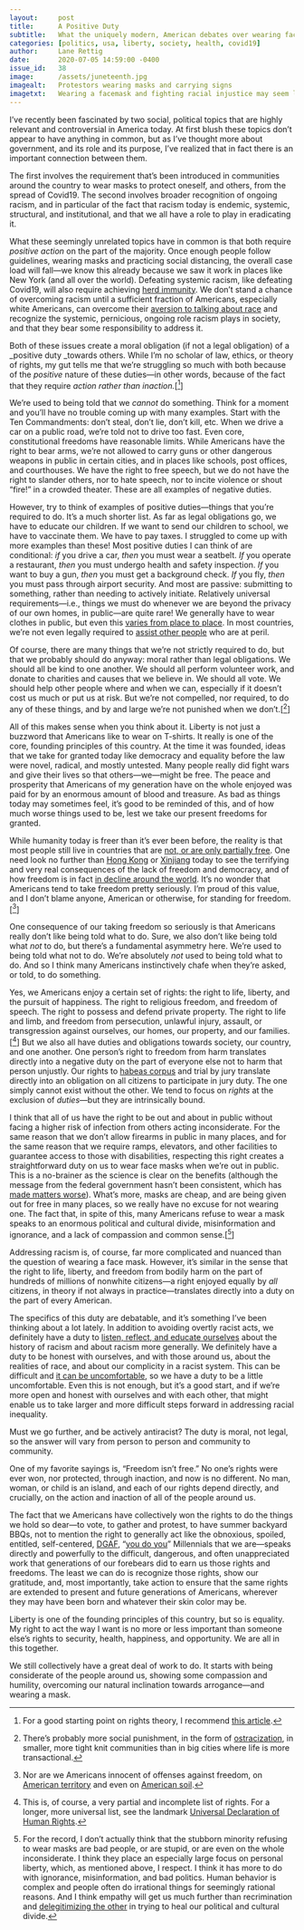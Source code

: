 ```yaml
---
layout:     post
title:      A Positive Duty
subtitle:   What the uniquely modern, American debates over wearing facemasks and confronting racism have in common
categories: [politics, usa, liberty, society, health, covid19]
author:     Lane Rettig
date:       2020-07-05 14:59:00 -0400
issue_id:   38
image:      /assets/juneteenth.jpg
imagealt:   Protestors wearing masks and carrying signs
imagetxt:   Wearing a facemask and fighting racial injustice may seem like they don't have much in common. Actually, they do. Black Lives Matter demonstrations in New York City, June 2020. Photo by the author.
---
```

I’ve recently been fascinated by two social, political topics that are highly relevant and controversial in America today. At first blush these topics don’t appear to have anything in common, but as I’ve thought more about government, and its role and its purpose, I’ve realized that in fact there is an important connection between them.

The first involves the requirement that’s been introduced in communities around the country to wear masks to protect oneself, and others, from the spread of Covid19. The second involves broader recognition of ongoing racism, and in particular of the fact that racism today is endemic, systemic, structural, and institutional, and that we all have a role to play in eradicating it.

What these seemingly unrelated topics have in common is that both require _positive action_ on the part of the majority. Once enough people follow guidelines, wearing masks and practicing social distancing, the overall case load will fall—we know this already because we saw it work in places like New York (and all over the world). Defeating systemic racism, like defeating Covid19, will also require achieving [herd immunity](https://en.wikipedia.org/wiki/Herd_immunity). We don’t stand a chance of overcoming racism until a sufficient fraction of Americans, especially white Americans, can overcome their [aversion to talking about race](https://www.newyorker.com/books/page-turner/a-sociologist-examines-the-white-fragility-that-prevents-white-americans-from-confronting-racism) and recognize the systemic, pernicious, ongoing role racism plays in society, and that they bear some responsibility to address it.

Both of these issues create a moral obligation (if not a legal obligation) of a _positive duty _towards others. While I’m no scholar of law, ethics, or theory of rights, my gut tells me that we’re struggling so much with both because of the _positive_ nature of these duties—in other words, because of the fact that they require _action rather than inaction._[[^1]]

We’re used to being told that we _cannot_ do something. Think for a moment and you’ll have no trouble coming up with many examples. Start with the Ten Commandments: don’t steal, don’t lie, don’t kill, etc. When we drive a car on a public road, we’re told not to drive too fast. Even core, constitutional freedoms have reasonable limits. While Americans have the right to bear arms, we’re not allowed to carry guns or other dangerous weapons in public in certain cities, and in places like schools, post offices, and courthouses. We have the right to free speech, but we do not have the right to slander others, nor to hate speech, nor to incite violence or shout “fire!” in a crowded theater. These are all examples of negative duties.

However, try to think of examples of positive duties—things that you’re required to do. It’s a much shorter list. As far as legal obligations go, we have to educate our children. If we want to send our children to school, we have to vaccinate them. We have to pay taxes. I struggled to come up with more examples than these! Most positive duties I can think of are conditional: _if_ you drive a car, _then_ you must wear a seatbelt. _If_ you operate a restaurant, _then_ you must undergo health and safety inspection. _If_ you want to buy a gun, _then_ you must get a background check. _If_ you fly, _then_ you must pass through airport security. And most are passive: submitting to something, rather than needing to actively initiate. Relatively universal requirements—i.e., things we must do whenever we are beyond the privacy of our own homes, in public—are quite rare! We generally have to wear clothes in public, but even this [varies from place to place](https://www.justia.com/criminal/offenses/sex-crimes/public-indecency/). In most countries, we’re not even legally required to [assist other people](https://en.wikipedia.org/wiki/Duty_to_rescue) who are at peril.

Of course, there are many things that we’re not strictly required to do, but that we probably should do anyway: moral rather than legal obligations. We should all be kind to one another. We should all perform volunteer work, and donate to charities and causes that we believe in. We should all vote. We should help other people where and when we can, especially if it doesn’t cost us much or put us at risk. But we’re not compelled, nor required, to do any of these things, and by and large we’re not punished when we don’t.[[^2]]

All of this makes sense when you think about it. Liberty is not just a buzzword that Americans like to wear on T-shirts. It really is one of the core, founding principles of this country. At the time it was founded, ideas that we take for granted today like democracy and equality before the law were novel, radical, and mostly untested. Many people really did fight wars and give their lives so that others—we—might be free. The peace and prosperity that Americans of my generation have on the whole enjoyed was paid for by an enormous amount of blood and treasure. As bad as things today may sometimes feel, it’s good to be reminded of this, and of how much worse things used to be, lest we take our present freedoms for granted.

While humanity today is freer than it’s ever been before, the reality is that most people still live in countries that are [not, or are only partially free](https://www.eiu.com/topic/democracy-index). One need look no further than [Hong Kong](https://www.cnn.com/2020/07/01/china/hong-kong-national-security-law-july-1-intl-hnk/index.html) or [Xinjiang](https://en.wikipedia.org/wiki/Xinjiang_re-education_camps) today to see the terrifying and very real consequences of the lack of freedom and democracy, and of how freedom is in fact [in decline around the world](https://www.economist.com/graphic-detail/2020/01/22/global-democracy-has-another-bad-year). It’s no wonder that Americans tend to take freedom pretty seriously. I’m proud of this value, and I don’t blame anyone, American or otherwise, for standing for freedom.[[^3]]

One consequence of our taking freedom so seriously is that Americans really don’t like being told what to do. Sure, we also don’t like being told what _not_ to do, but there’s a fundamental asymmetry here. We’re used to being told what not to do. We’re absolutely _not_ used to being told what to do. And so I think many Americans instinctively chafe when they’re asked, or told, to do something.

Yes, we Americans enjoy a certain set of rights: the right to life, liberty, and the pursuit of happiness. The right to religious freedom, and freedom of speech. The right to possess and defend private property. The right to life and limb, and freedom from persecution, unlawful injury, assault, or transgression against ourselves, our homes, our property, and our families.[[^4]] But we also all have duties and obligations towards society, our country, and one another. One person’s right to freedom from harm translates directly into a negative duty on the part of everyone else not to harm that person unjustly. Our rights to [habeas corpus](https://en.wikipedia.org/wiki/Habeas_corpus) and trial by jury translate directly into an obligation on all citizens to participate in jury duty. The one simply cannot exist without the other. We tend to focus on _rights_ at the exclusion of _duties_—but they are intrinsically bound.

I think that all of us have the right to be out and about in public without facing a higher risk of infection from others acting inconsiderate. For the same reason that we don’t allow firearms in public in many places, and for the same reason that we require ramps, elevators, and other facilities to guarantee access to those with disabilities, respecting this right creates a straightforward duty on us to wear face masks when we’re out in public. This is a no-brainer as the science is clear on the benefits (although the message from the federal government hasn’t been consistent, which has [made matters worse](https://www.nytimes.com/2020/06/03/us/cdc-coronavirus.html)). What’s more, masks are cheap, and are being given out for free in many places, so we really have no excuse for not wearing one. The fact that, in spite of this, many Americans refuse to wear a mask speaks to an enormous political and cultural divide, misinformation and ignorance, and a lack of compassion and common sense.[[^5]]

Addressing racism is, of course, far more complicated and nuanced than the question of wearing a face mask. However, it’s similar in the sense that the right to life, liberty, and freedom from bodily harm on the part of hundreds of millions of nonwhite citizens—a right enjoyed equally by _all_ citizens, in theory if not always in practice—translates directly into a duty on the part of every American.

The specifics of this duty are debatable, and it’s something I’ve been thinking about a lot lately. In addition to avoiding overtly racist acts, we definitely have a duty to [listen, reflect, and educate ourselves](/society/2020/06/13/what-can-i-do.html) about the history of racism and about racism more generally. We definitely have a duty to be honest with ourselves, and with those around us, about the realities of race, and about our complicity in a racist system. This can be difficult and [it can be uncomfortable](https://www.newyorker.com/books/page-turner/a-sociologist-examines-the-white-fragility-that-prevents-white-americans-from-confronting-racism), so we have a duty to be a little uncomfortable. Even this is not enough, but it’s a good start, and if we’re more open and honest with ourselves and with each other, that might enable us to take larger and more difficult steps forward in addressing racial inequality.

Must we go further, and be actively antiracist? The duty is moral, not legal, so the answer will vary from person to person and community to community.

One of my favorite sayings is, “Freedom isn’t free.” No one’s rights were ever won, nor protected, through inaction, and now is no different. No man, woman, or child is an island, and each of our rights depend directly, and crucially, on the action and inaction of all of the people around us.

The fact that we Americans have collectively won the rights to do the things we hold so dear—to vote, to gather and protest, to have summer backyard BBQs, not to mention the right to generally act like the obnoxious, spoiled, entitled, self-centered, [DGAF](https://thoughtcatalog.com/rachel-hodin/2014/01/13-signs-you-truly-dgaf/), “[you do you](https://www.nytimes.com/2015/04/05/magazine/how-you-do-you-perfectly-captures-our-narcissistic-culture.html)” Millennials that we are—speaks directly and powerfully to the difficult, dangerous, and often unappreciated work that generations of our forebears did to earn us those rights and freedoms. The least we can do is recognize those rights, show our gratitude, and, most importantly, take action to ensure that the same rights are extended to present and future generations of Americans, wherever they may have been born and whatever their skin color may be.

Liberty is one of the founding principles of this country, but so is equality. My right to act the way I want is no more or less important than someone else’s rights to security, health, happiness, and opportunity. We are all in this together.

We still collectively have a great deal of work to do. It starts with being considerate of the people around us, showing some compassion and humility, overcoming our natural inclination towards arrogance—and wearing a mask.

[^1]: For a good starting point on rights theory, I recommend [this article]([https://onlinelibrary.wiley.com/doi/full/10.1111/1467-9248.12150](https://onlinelibrary.wiley.com/doi/full/10.1111/1467-9248.12150)).

[^2]: There’s probably more social punishment, in the form of [ostracization](https://www.theatlantic.com/international/archive/2010/10/it-takes-a-village-to-shun-a-child/64626/), in smaller, more tight knit communities than in big cities where life is more transactional.

[^3]: Nor are we Americans innocent of offenses against freedom, on [American territory](https://en.wikipedia.org/wiki/Indefinite_detention#United_States) and even on [American soil](https://www.cfr.org/backgrounder/us-detention-child-migrants). 

[^4]: This is, of course, a very partial and incomplete list of rights. For a longer, more universal list, see the landmark [Universal Declaration of Human Rights]([https://www.un.org/en/universal-declaration-human-rights/](https://www.un.org/en/universal-declaration-human-rights/)).

[^5]: For the record, I don’t actually think that the stubborn minority refusing to wear masks are bad people, or are stupid, or are even on the whole inconsiderate. I think they place an especially large focus on personal liberty, which, as mentioned above, I respect. I think it has more to do with ignorance, misinformation, and bad politics. Human behavior is complex and people often do irrational things for seemingly rational reasons. And I think empathy will get us much further than recrimination and [delegitimizing the other](https://www.beyondintractability.org/essay/delegitimization) in trying to heal our political and cultural divide.
